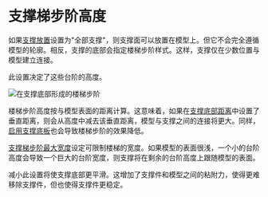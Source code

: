 支撑梯步阶高度
====
如果[支撑放置](support_type.md)设置为"全部支撑"，则支撑面可以放置在模型上。但它不会完全遵循模型的轮廓。相反，支撑的底部会指定楼梯步阶样式。这样，支撑仅在少数位置与模型建立连接。

此设置决定了这些台阶的高度。

<!--screenshot {
"image_path": "support_bottom_stair_step_height.png",
"models": [{"script": "standing_ring.scad"}],
"camera_position": [0, 136, 10],
"camera_lookat": [0, 0, 10],
"settings": {
"support_enable": true,
"support_bottom_stair_step_height": 1
},
"colours": 64
}-->
![在支撑底部形成的楼梯步阶](../images/support_bottom_stair_step_height.png)

楼梯步阶高度按与模型表面的距离计算。这意味着，如果在[支撑底部距离](support_bottom_distance.md)中设置了垂直距离，则会从高度中减去该垂直距离，模型与支撑之间的连接将更大。同样，[启用支撑底板](support_bottom_enable.md)也会导致楼梯步阶的效果降低。

[支撑梯步阶最大宽度](support_bottom_stair_step_width.md)设定可限制楼梯的宽度。如果模型的表面很浅，一个小的台阶高度会导致一个巨大的台阶宽度，则支撑将在剩余的台阶高度上跟随模型的表面。

减小此设置将使支撑底部更平滑。这增加了支撑件和模型之间的粘附力，使得更难移除支撑件，但也使得支撑件更稳定。
